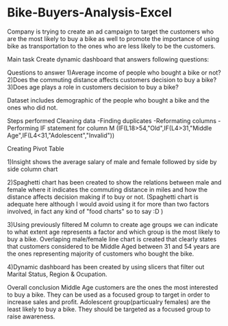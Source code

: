 # Bike-Buyers-Analysis-Excel

Company is trying to create an ad campaign to target the customers who are
the most likely to buy a bike as well to promote the importance of using
bike as transportation to the ones who are less likely to be the customers.


Main task
Create dynamic dashboard that answers following questions:

Questions to answer
1)Average income of people who bought a bike or not?
2)Does the commuting distance affects customers decision to buy a bike?
3)Does age plays a role in customers decision to buy a bike? 


Dataset includes demographic of the people who bought a bike and the ones who did not. 

Steps performed
Cleaning data
-Finding duplicates
-Reformating columns
-Performing IF statement for column M 
(IF(L18>54,"Old",IF(L4>31,"Middle Age",IF(L4<31,"Adolescent","Invalid"))

Creating Pivot Table

1)Insight shows the average salary of male and female followed by 
side by side column chart

2)Spaghetti chart has been created to show the relations between 
male and female where it indicates the commuting distance in miles and how the
distance affects decision making if to buy or not.
(Spaghetti chart is adequate here although I would avoid using it for
more than two factors involved, in fact any kind of "food charts" so to say :D )

3)Using previously filtered M column to create age groups we can indicate
to what extent age represents a factor and which group is the most likely to buy a bike.
Overlaping male/female line chart is created that clearly states that customers considered to be Middle Aged between 31 and 54 years are the ones 
representing majority of customers who bought the bike. 

4)Dynamic dashboard has been created by using slicers that filter out Marital Status, Region & Ocupation.

Overall conclusion
Middle Age customers are the ones the most interested to buy a bike. They can be used as a focused group to target in order to increase sales and profit.
Adolescent group(particualry females) are the least likely to buy a bike. They should be targeted as a focused group to raise awareness.
